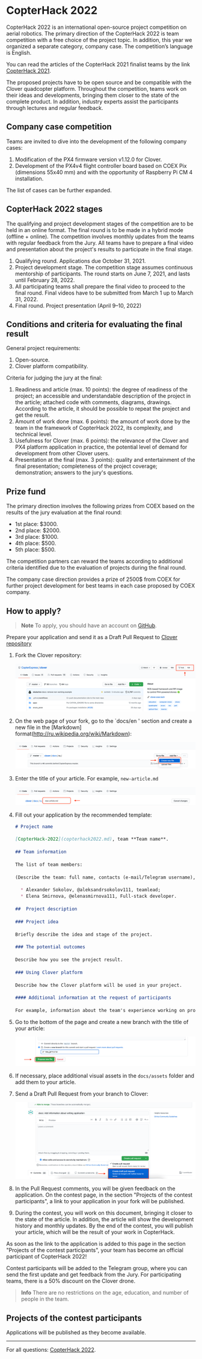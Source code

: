 # CopterHack 2022

CopterHack 2022 is an international open-source project competition on aerial robotics. The primary direction of the CopterHack 2022 is team competition with a free choice of the project topic. In addition, this year we organized a separate category, company case. The competition’s language is English.

You can read the articles of the CopterHack 2021 finalist teams by the link [CopterHack 2021](copterhack2021.md).

The proposed projects have to be open source and be compatible with the Clover quadcopter platform. Throughout the competition, teams work on their ideas and developments, bringing them closer to the state of the complete product. In addition, industry experts assist the participants through lectures and regular feedback.

## Company case competition

Teams are invited to dive into the development of the following company cases:

1. Modification of the PX4 firmware version v1.12.0 for Clover.
2. Development of the PX4v4 flight controller board based on COEX Pix (dimensions 55x40 mm) and with the opportunity of Raspberry Pi CM 4 installation.

The list of cases can be further expanded.

## CopterHack 2022 stages

The qualifying and project development stages of the competition are to be held in an online format. The final round is to be made in a hybrid mode (offline + online). The competition involves monthly updates from the teams with regular feedback from the Jury. All teams have to prepare a final video and presentation about the project's results to participate in the final stage.

1. Qualifying round. Applications due October 31, 2021.
2. Project development stage. The competition stage assumes continuous mentorship of participants. The round starts on June 7, 2021, and lasts until February 28, 2022.
3. All participating teams shall prepare the final video to proceed to the final round. Final videos have to be submitted from March 1 up to March 31, 2022.
4. Final round. Project presentation (April 9–10, 2022)

## Conditions and criteria for evaluating the final result

General project requirements:

1. Open-source.
2. Clover platform compatibility.

Criteria for judging the jury at the final:

1. Readiness and article (max. 10 points): the degree of readiness of the project; an accessible and understandable description of the project in the article; attached code with comments, diagrams, drawings. According to the article, it should be possible to repeat the project and get the result.
2. Amount of work done (max. 6 points): the amount of work done by the team in the framework of CopterHack 2022, its complexity, and technical level.
3. Usefulness for Clover (max. 6 points): the relevance of the Clover and PX4 platform application in practice, the potential level of demand for development from other Clover users.
4. Presentation at the final (max. 3 points): quality and entertainment of the final presentation; completeness of the project coverage; demonstration; answers to the jury's questions.

## Prize fund

The primary direction involves the following prizes from COEX based on the results of the jury evaluation at the final round:

* 1st place: $3000.
* 2nd place: $2000.
* 3rd place: $1000.
* 4th place: $500.
* 5th place: $500.

The competition partners can reward the teams according to additional criteria identified due to the evaluation of projects during the final round.

The company case direction provides a prize of 2500$ from COEX for further project development for best teams in each case proposed by COEX company.

## How to apply?

> **Note** To apply, you should have an account on [GitHub](https://github.com).

Prepare your application and send it as a Draft Pull Request to [Clover repository](https://github.com/CopterExpress/clover)

1. Fork the Clover repository:

    <img src="../assets/github_application/github-fork.png" alt="GitHub Fork">

2. On the web page of your fork, go to the `docs/en ' section and create a new file in the [Markdown] format(http://ru.wikipedia.org/wiki/Markdown):

    <img src="../assets/github_application/create_new_file.png" alt="GitHub Create New File">

3. Enter the title of your article. For example, `new-article.md`

    <img src="../assets/github_application/new_article.png" alt="GitHub New Article">

4. Fill out your application by the recommended template:

    ```markdown
    # Project name

    [CopterHack-2022](copterhack2022.md), team **Team name**.
    
    ## Team information

   The list of team members: 
    
    (Describe the team: full name, contacts (e-mail/Telegram username), role in the team).

      * Alexander Sokolov, @aleksandrsokolov111, teamlead;
      * Elena Smirnova, @elenasmirnova111, Full-stack developer.

    ##  Project description

    ### Project idea

    Briefly describe the idea and stage of the project.

    ### The potential outcomes

    Describe how you see the project result.

    ### Using Clover platform

    Describe how the Clover platform will be used in your project.
   
    #### Additional information at the request of participants

    For example, information about the team's experience working on projects, attach a link to articles, videos.
    ```

5. Go to the bottom of the page and create a new branch with the title of your article:

    <img src="../assets/github_application/propose_new_file.png" alt="GitHub Propose New File">

6. If necessary, place additional visual assets in the `docs/assets` folder and add them to your article.

7. Send a Draft Pull Request from your branch to Clover:

    <img src="../assets/github_application/github-pull-request-create.png" alt="GitHub Create Pull">

8. In the Pull Request comments, you will be given feedback on the application. On the contest page, in the section "Projects of the contest participants", a link to your application in your fork will be published.

9. During the contest, you will work on this document, bringing it closer to the state of the article. In addition, the article will show the development history and monthly updates. By the end of the contest, you will publish your article, which will be the result of your work in CopterHack.

As soon as the link to the application is added to this page in the section "Projects of the contest participants", your team has become an official participant of CopterHack 2022!

Contest participants will be added to the Telegram group, where you can send the first update and get feedback from the Jury. For participating teams, there is a 50% discount on the Clover drone.

> **Info** There are no restrictions on the age, education, and number of people in the team.

## Projects of the contest participants

Applications will be published as they become available.

---

For all questions: [CopterHack 2022](https://t.me/CopterHack).
